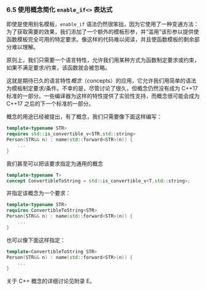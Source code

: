 ### 6.5    使用概念简化 `enable_if<>` 表达式

即使是使用别名模板，`enable_if` 语法仍然很笨拙，因为它使用了一种变通方法：为了获取需要的效果，我们添加了一个额外的模板形参，并“滥用”该形参以提供使函数模板完全可用的特定要求。像这样的代码难以阅读，并且使函数模板的剩余部分难以理解。

原则上，我们只需要一个语言特性，允许我们用某种方式为函数制定要求或约束，如果不满足要求/约束，该函数就会被忽略。

这就是期待已久的语言特性*概念*（concepts）的应用，它允许我们用简单的语法为模板制定要求/条件。不幸的是，尽管讨论了很久，但概念仍然没有成为 C++17 标准的一部分。一些编译器为这样的特性提供了实验性支持，而概念很可能会成为 C++17 之后的下一个标准的一部分。

概念的用途已经被提出，有了概念，我们只需要像下面这样编写：

```c++
template<typename STR>
requires std::is_convertible_v<STR,std::string>
Person(STR&& n) : name(std::forward<STR>(n)) {
    ...
}
```

我们甚至可以把该要求指定为通用的概念

```c++
template<typename T>
concept ConvertibleToString = std::is_convertible_v<T,std::string>;
```

并指定该概念为一个要求：

```c++
template<typename STR>
requires ConvertibleToString<STR>
Person(STR&& n) : name(std::forward<STR>(n)) {
    ...
}
```

也可以像下面这样指定：

```c++
template<ConvertibleToString STR>
Person(STR&& n) : name(std::forward<STR>(n)) {
    ...
}
```

关于 C++ 概念的详细讨论见附录 E。